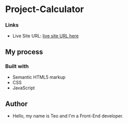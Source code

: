 # Project-Calculator
### Links


- Live Site URL: [live site URL here](https://omiadze.github.io/Project-Calculator/)

## My process

### Built with

- Semantic HTML5 markup
- CSS
- JavaScript

## Author

- Hello, my name is Teo and I'm a Front-End developer.

